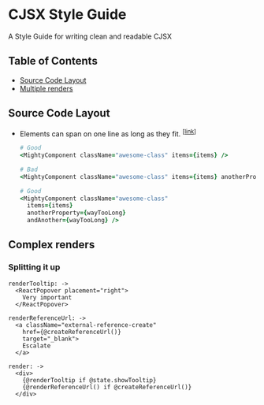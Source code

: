 CJSX Style Guide
================

A Style Guide for writing clean and readable CJSX

## Table of Contents
* [Source Code Layout](#source-code-layout)
* [Multiple renders](#multiple-renders)

## Source Code Layout

* <a name="one-line"></a>
  Elements can span on one line as long as they fit. 
<sup>[[link](#one-line)]</sup>
  
  ```Coffee
  # Good
  <MightyComponent className="awesome-class" items={items} />
  
  # Bad
  <MightyComponent className="awesome-class" items={items} anotherProperty={wayTooLong} andAnother={wayTooLong} />
  
  # Good
  <MightyComponent className="awesome-class"
    items={items}
    anotherProperty={wayTooLong}
    andAnother={wayTooLong} />
  ```

## Complex renders
### Splitting it up
```
renderTooltip: ->
  <ReactPopover placement="right">
    Very important
  </ReactPopover>

renderReferenceUrl: ->
  <a className="external-reference-create"
    href={@createReferenceUrl()}
    target="_blank">
    Escalate
  </a>

render: ->
  <div>
    {@renderTooltip if @state.showTooltip}
    {@renderReferenceUrl() if @createReferenceUrl()}
  </div>
```
